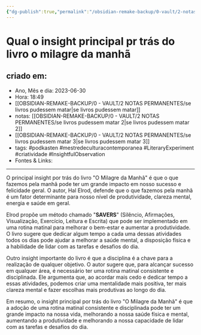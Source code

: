 ```yaml
---
{"dg-publish":true,"permalink":"/obsidian-remake-backup/0-vault/2-notas-permanentes/qual-o-insight-principal-pr-tras-do-livro-o-milagre-da-manha/","tags":["permanente","podkasten","mestredeculturacontemporanea","LiteraryExperiment","criatividade","InsightfulObservation"],"dgHomeLink":true,"dgShowLocalGraph":true,"dgShowFileTree":true,"dgEnableSearch":true,"noteIcon":""}
---
```


# Qual o insight principal pr trás do livro o milagre da manhã

## criado em: 
-  Ano, Mês e dia: 2023-06-30
- Hora: 18:49
- [[OBSIDIAN-REMAKE-BACKUP/0 - VAULT/2 NOTAS PERMANENTES/se livros pudessem matar\|se livros pudessem matar]]
- notas: [[OBSIDIAN-REMAKE-BACKUP/0 - VAULT/2 NOTAS PERMANENTES/se livros pudessem matar 2\|se livros pudessem matar 2]]
- [[OBSIDIAN-REMAKE-BACKUP/0 - VAULT/2 NOTAS PERMANENTES/se livros pudessem matar 3\|se livros pudessem matar 3]]
- tags: #podkasten #mestredeculturacontemporanea #LiteraryExperiment #criatividade #InsightfulObservation 
- Fontes & Links: 
---


O principal insight por trás do livro "O Milagre da Manhã" é que o que fazemos pela manhã pode ter um grande impacto em nosso sucesso e felicidade geral. O autor, Hal Elrod, defende que o que fazemos pela manhã é um fator determinante para nosso nível de produtividade, clareza mental, energia e saúde em geral.

Elrod propõe um método chamado "**SAVERS**" (Silêncio, Afirmações, Visualização, Exercício, Leitura e Escrita) que pode ser implementado em uma rotina matinal para melhorar o bem-estar e aumentar a produtividade. O livro sugere que dedicar algum tempo a cada uma dessas atividades todos os dias pode ajudar a melhorar a saúde mental, a disposição física e a habilidade de lidar com as tarefas e desafios do dia.

Outro insight importante do livro é que a disciplina é a chave para a realização de qualquer objetivo. O autor sugere que, para alcançar sucesso em qualquer área, é necessário ter uma rotina matinal consistente e disciplinada. Ele argumenta que, ao acordar mais cedo e dedicar tempo a essas atividades, podemos criar uma mentalidade mais positiva, ter mais clareza mental e fazer escolhas mais produtivas ao longo do dia.

Em resumo, o insight principal por trás do livro "O Milagre da Manhã" é que a adoção de uma rotina matinal consistente e disciplinada pode ter um grande impacto na nossa vida, melhorando a nossa saúde física e mental, aumentando a produtividade e melhorando a nossa capacidade de lidar com as tarefas e desafios do dia.